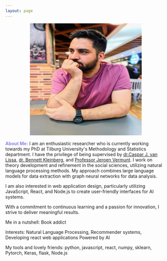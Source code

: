 ```yaml
---
layout: page
---
```

<div style="text-align:center;">
  <img src="sources/images/profile.jpg" width="350" height="350" alt="Rasoul Norouzi Profile Picture">
</div>

<b style="color:rgb(135,135,235);"> About Me:</b> I am an enthusiastic researcher who is currently working towards my PhD at Tilburg University's Methodology and Statistics department. I have the privilege of being supervised by [dr.Caspar J. van Lissa](https://cjvanlissa.github.io/resume/), [dr. Bennett Kleinberg](https://bkleinberg.net/), and [Professor Jeroen Vermunt](https://research.tilburguniversity.edu/en/persons/jeroen-vermunt).  I work on theory development and refinement in the social sciences, utilizing natural language processing methods. My approach combines large language models for data extraction with graph neural networks for data analysis.

I am also interested in web application design, particularly utilizing JavaScript, React, and Node.js to create user-friendly interfaces for AI systems.

With a commitment to continuous learning and a passion for innovation, I strive to deliver meaningful results.

Me in a nutshell: Book addict <br/>


Interests: Natural Language Processing, Recommender systems, Developing react web applications Powered by AI

My tools and lovely friends: python, javascript, react, numpy, sklearn, Pytorch, Keras, flask, Node.js
